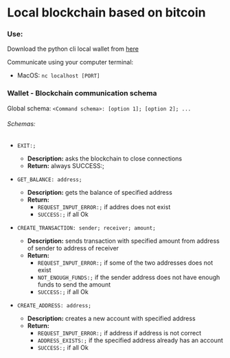 # Local blockchain based on bitcoin

### Use:
Download the python cli local wallet from [here](https://github.com/matedavid/blockchain_wallet) 

Communicate using your computer terminal:
- MacOS: ```nc localhost [PORT]```

### Wallet - Blockchain communication schema 
Global schema: ```<Command schema>: [option 1]; [option 2]; ...```
###### Schemas:
- ```EXIT:;```
    - **Description:** asks the blockchain to close connections
    - **Return:** always SUCCESS:;

- ```GET_BALANCE: address;```
    - **Description:** gets the balance of specified address
    - **Return:**
        - ```REQUEST_INPUT_ERROR:;``` if addres does not exist
        - ```SUCCESS:;``` if all Ok

- ```CREATE_TRANSACTION: sender; receiver; amount;```
    - **Description:** sends transaction with specified amount from address of sender to address of receiver
    - **Return:**
        - ```REQUEST_INPUT_ERROR:;``` if some of the two addresses does not exist
        - ```NOT_ENOUGH_FUNDS:;``` if the sender address does not have enough funds to send the amount
        - ```SUCCESS:;``` if all Ok
    
- ```CREATE_ADDRESS: address;```
    - **Description:** creates a new account with specified address
    - **Return:**
        - ```REQUEST_INPUT_ERROR:;``` if address if address is not correct
        - ```ADDRESS_EXISTS:;``` if the specified address already has an account
        - ```SUCCESS:;``` if all Ok
